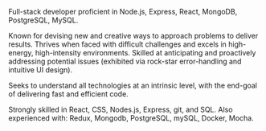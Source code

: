 
Full-stack developer proficient in Node.js, Express, React, MongoDB, PostgreSQL, MySQL. 

Known for devising new and creative ways to approach problems to deliver results. Thrives when faced with difficult challenges and excels in high-energy, high-intensity environments. Skilled at anticipating and proactively addressing potential issues (exhibited via rock-star error-handling and intuitive UI design). 

Seeks to understand all technologies at an intrinsic level, with the end-goal of delivering fast and efficient code. 

Strongly skilled in React, CSS, Nodes.js, Express, git, and SQL. Also experienced with: Redux, Mongodb, PostgreSQL, mySQL, Docker, Mocha.